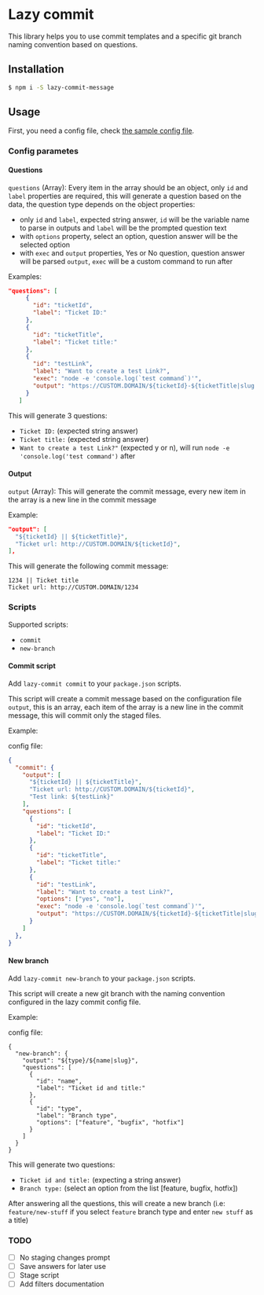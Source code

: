 # Lazy commit

This library helps you to use commit templates and a specific git branch naming convention based on questions.

## Installation

``` bash
$ npm i -S lazy-commit-message
```

## Usage

First, you need a config file, check [the sample config file](config.sample.json).

### Config parametes

#### Questions

`questions` (Array): Every item in the array should be an object, only `id` and `label` properties are required, this will generate a question based on the data, the question type depends on the object properties:
  - only `id` and `label`, expected string answer, `id` will be the variable name to parse in outputs and `label` will be the prompted question text
  - with `options` property, select an option, question answer will be the selected option
  - with `exec` and `output` properties, Yes or No question, question answer will be parsed `output`, `exec` will be a custom command to run after
 
 Examples:
 ``` json
 "questions": [
      {
        "id": "ticketId",
        "label": "Ticket ID:"
      },
      {
        "id": "ticketTitle",
        "label": "Ticket title:"
      },
      {
        "id": "testLink",
        "label": "Want to create a test Link?",
        "exec": "node -e 'console.log(`test command`)'",
        "output": "https://CUSTOM.DOMAIN/${ticketId}-${ticketTitle|slug|limit:32}/"
      }
    ]
```

This will generate 3 questions:

  - `Ticket ID:` (expected string answer)
  - `Ticket title:` (expected string answer)
  - `Want to create a test Link?"` (expected y or n), will run `node -e 'console.log('test command')` after

#### Output

`output` (Array): This will generate the commit message, every new item in the array is a new line in the commit message

Example:

``` json
"output": [
  "${ticketId} || ${ticketTitle}",
  "Ticket url: http://CUSTOM.DOMAIN/${ticketId}",
],
```

This will generate the following commit message:

```
1234 || Ticket title
Ticket url: http://CUSTOM.DOMAIN/1234
```

### Scripts


Supported scripts:

- `commit`
- `new-branch`

#### Commit script

Add `lazy-commit commit` to your `package.json` scripts.

This script will create a commit message based on the configuration file `output`, this is an array, each item of the array is a new line in the commit message, this will commit only the staged files.

Example:

config file:
``` json
{
  "commit": {
    "output": [
      "${ticketId} || ${ticketTitle}",
      "Ticket url: http://CUSTOM.DOMAIN/${ticketId}",
      "Test link: ${testLink}"
    ],
    "questions": [
      {
        "id": "ticketId",
        "label": "Ticket ID:"
      },
      {
        "id": "ticketTitle",
        "label": "Ticket title:"
      },
      {
        "id": "testLink",
        "label": "Want to create a test Link?",
        "options": ["yes", "no"],
        "exec": "node -e 'console.log(`test command`)'",
        "output": "https://CUSTOM.DOMAIN/${ticketId}-${ticketTitle|slug|limit:32}/"
      }
    ]
  },
}
```

#### New branch

Add `lazy-commit new-branch` to your `package.json` scripts.

This script will create a new git branch with the naming convention configured in the lazy commit config file.

Example:

config file:
```
{
  "new-branch": {
    "output": "${type}/${name|slug}",
    "questions": [
      {
        "id": "name",
        "label": "Ticket id and title:"
      },
      {
        "id": "type",
        "label": "Branch type",
        "options": ["feature", "bugfix", "hotfix"]
      }
    ]
  }
}
```

This will generate two questions:
  - `Ticket id and title:` (expecting a string answer)
  - `Branch type:` (select an option from the list [feature, bugfix, hotfix])
  
After answering all the questions, this will create a new branch (i.e: `feature/new-stuff` if you select `feature` branch type and enter `new stuff` as a title)

### TODO

- [ ] No staging changes prompt
- [ ] Save answers for later use
- [ ] Stage script
- [ ] Add filters documentation
